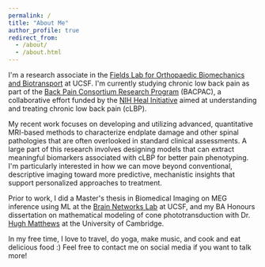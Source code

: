 ```yaml
---
permalink: /
title: "About Me"
author_profile: true
redirect_from: 
  - /about/
  - /about.html
---
```


I'm a research associate in the [Fields Lab for Orthopaedic Biomechanics and Biotransport](https://fieldslab.ucsf.edu/) at UCSF. I'm currently studying chronic low back pain as part of the [Back Pain Consortium Research Program](https://heal.nih.gov/research/clinical-research/back-pain) (BACPAC), a collaborative effort funded by the [NIH Heal Initiative](https://heal.nih.gov/) aimed at understanding and treating chronic low back pain (cLBP).

My recent work focuses on developing and utilizing advanced, quantitative MRI-based methods to characterize endplate damage and other spinal pathologies that are often overlooked in standard clinical assessments. A large part of this research involves designing models that can extract meaningful biomarkers associated with cLBP for better pain phenotyping. I'm particularly interested in how we can move beyond conventional, descriptive imaging toward more predictive, mechanistic insights that support personalized approaches to treatment.

Prior to work, I did a Master's thesis in Biomedical Imaging on MEG inference using ML at the [Brain Networks Lab](https://rajlab.ucsf.edu/) at UCSF, and my BA Honours dissertation on mathematical modeling of cone phototransduction with Dr. [Hugh Matthews](https://www.pdn.cam.ac.uk/directory/hugh-matthews) at the University of Cambridge.

In my free time, I love to travel, do yoga, make music, and cook and eat delicious food :) Feel free to contact me on social media if you want to talk more!

